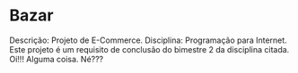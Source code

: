 # Bazar
Descrição: Projeto de E-Commerce. Disciplina: Programação para Internet.
Este projeto é um requisito de conclusão do bimestre 2 da disciplina citada.
Oi!!!
Alguma coisa.
Né???